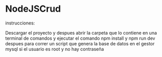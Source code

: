 # NodeJSCrud

instrucciones:

Descargar el proyecto y despues abrir la carpeta que lo contiene en una terminal de comandos y ejecutar el comando npm install y npm run dev despues para correr un script que genera la base de datos en el gestor mysql si el usuario es root y no hay contraseña
